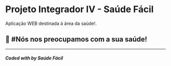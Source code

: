 # Projeto Integrador IV - Saúde Fácil

Aplicação WEB destinada à área da saúde!.<br />

## 🚀 #Nós nos preocupamos com a sua saúde!

---
##### Coded with by Saúde Fácil
